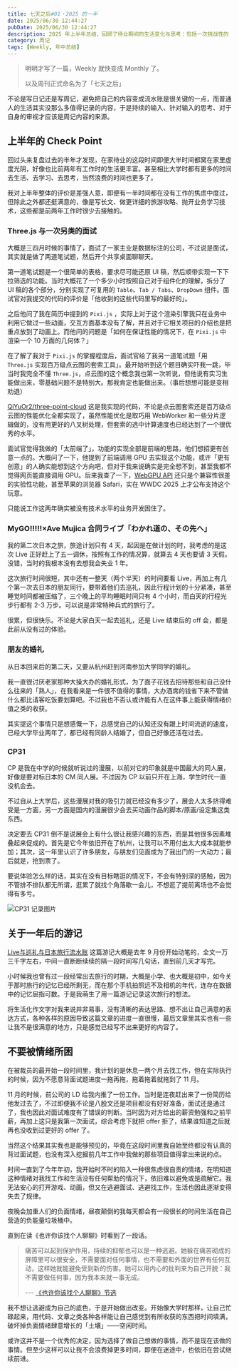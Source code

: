 ```yaml
---
title: 七天之后#01・2025 的一半
date: 2025/06/30 12:44:27
pubDate: 2025/06/30 12:44:27
description: 2025 年上半年总结，回顾了待业期间的生活变化与思考：包括一次挑战性的 Three.js 面试、赴日观看 MyGO!!!!! × Ave Mujica 联合演出及旅行、朋友的婚礼、首次参加 CP31 漫展、以及写作一年完成的旅行游记。同时记录了面对裁员后的情绪低谷与自我调整过程，试图用行动代替逃避，在迷茫中前行。
category: 周记
tags: [Weekly, 年中总结]
---
```


> 明明才写了一篇，Weekly 就快变成 Monthly 了。
> 
> 以及周刊正式命名为了「七天之后」

不论是写日记还是写周记，避免把自己的内容变成流水账是很关键的一点，而普通人的生活其实没那么多值得记录的内容，于是持续的输入、针对输入的思考、对于自身的审视才应该是周记内容的来源。

## 上半年的 Check Point

回过头来复盘过去的半年才发现，在家待业的这段时间即便大半时间都窝在家里虚度光阴，好像也比前两年有工作时的生活更丰富。甚至相比大学时都有更多的时间去生活、去学习、去思考，当然浪费的时间也更多了。

我对上半年整体的评价是差强人意，即便有一半时间都在没有工作的焦虑中度过，但除此之外都还挺满意的，像是写长文、做更详细的旅游攻略、抛开业务学习技术，这些都是前两年工作时很少去接触的。

### Three.js 与一次另类的面试

大概是三四月时候的事情了，面试了一家主业是数据标注的公司，不过说是面试，其实就是做了两道笔试题，然后开个共享桌面聊聊天。

第一道笔试题是一个很简单的表格，要求尽可能还原 UI 稿，然后顺带实现一下下拉筛选的功能。当时大概花了一个多少小时按照自己对于组件化的理解，拆分了 UI 稿的各个部分，分别实现了可复用的 `Table`、`Tab / Tabs`、`DropDown` 组件。面试官对我提交的代码的评价是「他收到的这些代码里写的最好的」。

之后他问了我在简历中提到的 `Pixi.js` ，实际上对于这个渲染引擎我只在业务中利用它做过一些动画，交互方面基本没有了解，并且对于它相关项目的介绍也是把重点放到了动画上。而他问的问题是「如何在保证性能的情况下，在 `Pixi.js` 中渲染一个 10 万面的几何体？」

在了解了我对于 `Pixi.js` 的掌握程度后，面试官给了我另一道笔试题「用 `Three.js` 实现百万级点云图的套索工具」。最开始听到这个题目确实吓我一跳，毕当时我完全不懂 `Three.js`，点云图的这个概念我也第一次听说，但他说有实习生能做出来，零基础问题不是特别大。那我肯定也能做出来。（事后想想可能是变相劝退）

[QiYuOr2/three-point-cloud](https://github.com/QiYuOr2/three-point-cloud) 这是我实现的代码，不论是点云图套索还是百万级点云图的性能优化全都实现了，虽然性能优化是取巧用 WebWorker 和一些分片逻辑做的，没有用更好的八叉树处理，但套索的选中计算速度也已经达到了一个很优秀的水平。

面试官觉得我做的「太前端了」，功能的实现全部是前端的思路，他们想招更有创意一点的。大概问了一下，他提到了前端调用 GPU 去实现这个功能，或许「更有创意」的人确实能想到这个方向吧，但对于我来说确实是完全想不到，甚至我都不觉得网页能直接调用 GPU。后来我查了一下，[WebGPU API](https://developer.mozilla.org/zh-CN/docs/Web/API/WebGPU_API) 还只是个兼容性很差的实验性功能，甚至苹果的浏览器 Safari，实在 WWDC 2025 上才公布支持这个玩意。

只能说工作这两年确实被没有技术水平的业务开发困住了。

### MyGO!!!!!×Ave Mujica 合同ライブ「わかれ道の、その先へ」

我的第二次日本之旅，旅途计划只有 4 天，起因是在做计划的时，我考虑的是这次 Live 正好赶上了五一调休，按照有工作的情况算，就算去 4 天也要请 3 天假。没错，当时的我根本没有去想我会失业 1 年。

这次旅行时间很短，其中还有一整天（两个半天）的时间要看 Live，再加上有几个第一次去日本的朋友同行，要带着他们去巡礼，因此行程计划的十分紧凑，甚至睡觉时间都被压缩了，三个晚上的平均睡眠时间只有 4 个小时，而白天的行程光步行都有 2-3 万步。可以说是非常特种兵式的旅行了。

很累，但很快乐。不论是大家白天一起去巡礼，还是 Live 结束后的 off 会，都是此前从没有过的体验。

### 朋友的婚礼

从日本回来后的第二天，又要从杭州赶到河南参加大学同学的婚礼。

我一直很讨厌老家那种大操大办的婚礼形式，为了面子花钱去招待那些和自己没什么往来的「熟人」，在我看来是一件很不值得的事情，大办酒席的钱省下来不管做什么都比请客吃饭要划算吧。不过我也不否认或许能有人在这件事上能获得情绪价值之类的收获。

其实提这个事情只是想感慨一下，总感觉自己的认知还没有跟上时间流逝的速度，已经大学毕业两年了，都已经有同龄人结婚了，但自己好像还活在过去。

### CP31

CP 是我在中学的时候就听说过的漫展，以前对它的印象就是中国最大的同人展，好像是要对标日本的 CM 同人展。不过因为 CP 以前只开在上海，学生时代一直没机会去。

不过自从上大学后，这些漫展对我的吸引力就已经没有多少了，展会人太多挤得难受是一方面，另一方面是国内的漫展很少会去买动画作品的脚本/原画/设定集这类东西。

决定要去 CP31 倒不是说展会上有什么很让我感兴趣的东西，而是其他很多因素堆叠起来促成的。首先是它今年依旧开在了杭州，让我可以不用付出太大成本就能参加；其次，这一年里认识了许多朋友，与朋友们见面成为了我出门的一大动力；最后就是，抢到票了。

要说体验怎么样的话，其实在没有目标瞎逛的情况下，不会有特别深的感触，因为不管排不排队都无所谓，逛累了就找个角落歇一会儿，不想逛了提前离场也不会觉得有多亏。

![CP31 记录图片](https://cdn.jsdelivr.net/gh/qiyuor2/blog-image/img/20250702cp31re.png)

## 关于一年后的游记

[Live与巡礼与日本旅行流水账](https://qiyuro2.notion.site/Live-b37b96eab2034f7d9932b718bac6012b)  这篇游记大概是去年 9 月份开始动笔的，全文一万三千字左右，中间一直断断续续的隔一段时间写几句话，直到前几天才写完。

小时候我也曾有过一段经常出去旅行的时期，大概是小学、也大概是初中，如今关于那时旅行的记忆已经所剩无，而在那个手机拍照远不及相机的年代，连存在数据中的记忆屈指可数。于是我萌生了用一篇游记记录这次旅行的想法。

将生活化作文字对我来说并非易事，没有清晰的表达思路、想不出让自己满意的表达方式，各种各样的原因导致这篇文章的进度一直很慢，最后文章里其实也有一些让我不是很满意的地方，只是感觉已经写不出来更好的内容了。

## 不要被情绪所困

在被裁员的最开始一段时间里，我计划的是休息一两个月去找工作，但在实际执行的时候，因为不愿意背面试题进度一拖再拖，拖着拖着就拖到了 11 月。

11 月的时候，前公司的 LD 给我内推了一份工作。当时是连夜赶出来了一份简历给他发过去了，不过即便我不论是八股文还是项目都没有好好准备，面试还是通过了，我也因此对面试难度有了错误的判断。当时因为对方给出的薪资勉强和之前平薪，再加上这只是我第一次面试，综合考虑下就把 offer 拒了，结果谁知道之后就再也没收到过更好的 offer 了。

当然这个结果其实我也是能够预见的，毕竟在这段时间里我自始至终都没有认真的背过面试题，也没有深入挖掘前几年工作中我做的那些项目值得拿出来说的点。

时间一直到了今年年初，我开始时不时的陷入一种很焦虑很自责的情绪，在明知道这种情绪对我找工作和生活没有任何帮助的情况下，依旧难以避免或是疏解它。我无法安心的打开游戏、动画，但又在逃避面试、逃避找工作，生活也因此逐渐变得失去了规律。

夜晚会加重人们的负面情绪，昼夜颠倒的我每天都会有一段很长的时间生活在自己营造的负能量垃圾桶中。

直到在读《也许你该找个人聊聊》时看到了一段话。

> 痛苦可以起到保护作用，持续的抑郁也可以是一种逃避。她躲在痛苦砌成的屏障里可以很安全，不需要面对任何事情，也不需要和外面的世界有任何互动，这样她就能避免受到新的伤害。她可以用内心的批判来为自己开脱：我不需要做任何事，因为我本来就一事无成。
> 
> --- [《也许你该找个人聊聊》节选](https://cdn.jsdelivr.net/gh/qiyuor2/blog-image/img/20250702bookre.png)

我不想让逃避成为自己的底色，于是开始做出改变。开始像大学时那样，让自己忙碌起来，用代码、文章之类各种各样能让自己感觉到有所收获的东西把时间填满，破坏掉负面情绪肆意增长的「土壤」——空闲时间。

或许这并不是一个优秀的决定，因为选择了做自己想做的事情，而不是现在该做的事情。但至少这样可以让我不会浪费掉更多时间，即便在迷途中，也依旧在尝试继续前进。